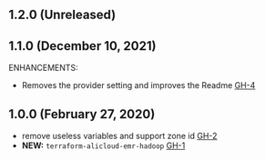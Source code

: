 ## 1.2.0 (Unreleased)
## 1.1.0 (December 10, 2021)

ENHANCEMENTS:

- Removes the provider setting and improves the Readme [GH-4](https://github.com/terraform-alicloud-modules/terraform-alicloud-emr-hadoop/pull/4)

## 1.0.0 (February 27, 2020)

- remove useless variables and support zone id [GH-2]( https://github.com/terraform-alicloud-modules/terraform-alicloud-emr-hadoop/pull/2)
- **NEW:** `terraform-alicloud-emr-hadoop` [GH-1]( https://github.com/terraform-alicloud-modules/terraform-alicloud-emr-hadoop/pull/1)
